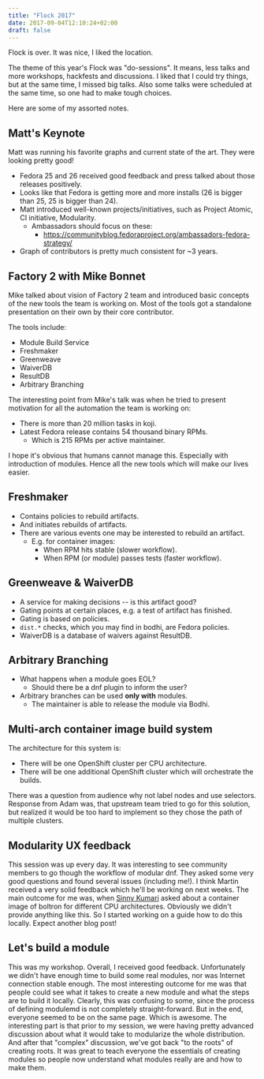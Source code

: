 ```yaml
---
title: "Flock 2017"
date: 2017-09-04T12:10:24+02:00
draft: false
---
```


Flock is over. It was nice, I liked the location.

The theme of this year's Flock was "do-sessions". It means, less talks and more
workshops, hackfests and discussions. I liked that I could try things, but at
the same time, I missed big talks. Also some talks were scheduled at the same
time, so one had to make tough choices.

Here are some of my assorted notes.


## Matt's Keynote
Matt was running his favorite graphs and current state of the art. They were
looking pretty good!

* Fedora 25 and 26 received good feedback and press talked about those releases
  positively.
* Looks like that Fedora is getting more and more installs (26 is bigger than
  25, 25 is bigger than 24).
* Matt introduced well-known projects/initiatives, such as Project Atomic, CI
  initiative, Modularity.
  * Ambassadors should focus on these:
    * https://communityblog.fedoraproject.org/ambassadors-fedora-strategy/
* Graph of contributors is pretty much consistent for ~3 years.


## Factory 2 with Mike Bonnet
Mike talked about vision of Factory 2 team and introduced basic concepts of the
new tools the team is working on. Most of the tools got a standalone
presentation on their own by their core contributor.

The tools include:

* Module Build Service
* Freshmaker
* Greenweave
* WaiverDB
* ResultDB
* Arbitrary Branching

The interesting point from Mike's talk was when he tried to present motivation
for all the automation the team is working on:

* There is more than 20 million tasks in koji.
* Latest Fedora release contains 54 thousand binary RPMs.
  * Which is 215 RPMs per active maintainer.

I hope it's obvious that humans cannot manage this. Especially with
introduction of modules. Hence all the new tools which will make our lives
easier.


## Freshmaker
* Contains policies to rebuild artifacts.
* And initiates rebuilds of artifacts.
* There are various events one may be interested to rebuild an artifact.
  * E.g. for container images:
    * When RPM hits stable (slower workflow).
    * When RPM (or module) passes tests (faster workflow).


## Greenweave & WaiverDB
* A service for making decisions -- is this artifact good?
* Gating points at certain places, e.g. a test of artifact has finished.
* Gating is based on policies.
* `dist.*` checks, which you may find in bodhi, are Fedora policies.
* WaiverDB is a database of waivers against ResultDB.


## Arbitrary Branching
* What happens when a module goes EOL?
  * Should there be a dnf plugin to inform the user?
* Arbitrary branches can be used **only with** modules.
  * The maintainer is able to release the module via Bodhi.


## Multi-arch container image build system
The architecture for this system is:
* There will be one OpenShift cluster per CPU architecture.
* There will be one additional OpenShift cluster which will orchestrate the builds.

There was a question from audience why not label nodes and use selectors.
Response from Adam was, that upstream team tried to go for this solution, but
realized it would be too hard to implement so they chose the path of multiple
clusters.


## Modularity UX feedback
This session was up every day. It was interesting to see community members to
go though the workflow of modular dnf. They asked some very good questions and
found several issues (including me!). I think Martin received a very solid
feedback which he'll be working on next weeks. The main outcome for me was,
when [Sinny Kumari](https://twitter.com/ksinny) asked about a container image
of boltron for different CPU architectures. Obviously we didn't provide
anything like this. So I started working on a guide how to do this locally.
Expect another blog post!


## Let's build a module
This was my workshop. Overall, I received good feedback. Unfortunately we
didn't have enough time to build some real modules, nor was Internet connection
stable enough. The most interesting outcome for me was that people could see
what it takes to create a new module and what the steps are to build it
locally. Clearly, this was confusing to some, since the process of defining
modulemd is not completely straight-forward. But in the end, everyone seemed to
be on the same page. Which is awesome. The interesting part is that prior to my
session, we were having pretty advanced discussion about what it would take to
modularize the whole distribution. And after that "complex" discussion, we've
got back "to the roots" of creating roots. It was great to teach everyone the
essentials of creating modules so people now understand what modules really are
and how to make them.
